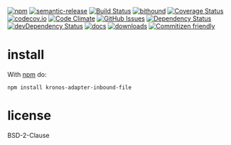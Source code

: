 [![npm](https://img.shields.io/npm/v/kronos-adapter-inbound-file.svg)](https://www.npmjs.com/package/kronos-adapter-inbound-file)
[![semantic-release](https://img.shields.io/badge/%20%20%F0%9F%93%A6%F0%9F%9A%80-semantic--release-e10079.svg)](https://github.com/Kronos-Integration/kronos-adapter-inbound-file)
[![Build Status](https://secure.travis-ci.org/Kronos-Integration/kronos-adapter-inbound-file.png)](http://travis-ci.org/Kronos-Integration/kronos-adapter-inbound-file)
[![bithound](https://www.bithound.io/github/Kronos-Integration/kronos-adapter-inbound-file/badges/score.svg)](https://www.bithound.io/github/Kronos-Integration/kronos-adapter-inbound-file)
[![Coverage Status](https://coveralls.io/repos/Kronos-Integration/kronos-adapter-inbound-file/badge.svg)](https://coveralls.io/r/Kronos-Integration/kronos-adapter-inbound-file)
[![codecov.io](http://codecov.io/github/Kronos-Integration/kronos-adapter-inbound-file/coverage.svg?branch=master)](http://codecov.io/github/Kronos-Integration/kronos-adapter-inbound-file?branch=master)
[![Code Climate](https://codeclimate.com/github/Kronos-Integration/kronos-adapter-inbound-file/badges/gpa.svg)](https://codeclimate.com/github/Kronos-Integration/kronos-adapter-inbound-file)
[![GitHub Issues](https://img.shields.io/github/issues/Kronos-Integration/kronos-adapter-inbound-file.svg?style=flat-square)](https://github.com/Kronos-Integration/kronos-adapter-inbound-file/issues)
[![Dependency Status](https://david-dm.org/Kronos-Integration/kronos-adapter-inbound-file.svg)](https://david-dm.org/Kronos-Integration/kronos-adapter-inbound-file)
[![devDependency Status](https://david-dm.org/Kronos-Integration/kronos-adapter-inbound-file/dev-status.svg)](https://david-dm.org/Kronos-Integration/kronos-adapter-inbound-file#info=devDependencies)
[![docs](http://inch-ci.org/github/Kronos-Integration/kronos-adapter-inbound-file.svg?branch=master)](http://inch-ci.org/github/Kronos-Integration/kronos-adapter-inbound-file)
[![downloads](http://img.shields.io/npm/dm/kronos-adapter-inbound-file.svg?style=flat-square)](https://npmjs.org/package/kronos-adapter-inbound-file)
[![Commitizen friendly](https://img.shields.io/badge/commitizen-friendly-brightgreen.svg)](http://commitizen.github.io/cz-cli/)

install
=======

With [npm](http://npmjs.org) do:

```shell
npm install kronos-adapter-inbound-file
```

license
=======

BSD-2-Clause
